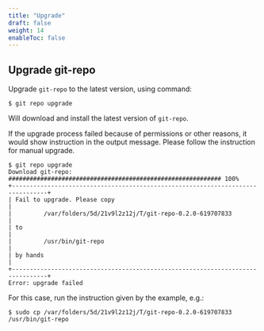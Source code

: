 ```yaml
---
title: "Upgrade"
draft: false
weight: 14
enableToc: false
---
```


## Upgrade git-repo

Upgrade `git-repo` to the latest version, using command:

    $ git repo upgrade

Will download and install the latest version of `git-repo`.

If the upgrade process failed because of permissions or other reasons, it would show instruction in the output message. Please follow the instruction for manual upgrade. 

    $ git repo upgrade
    Download git-repo: ############################################################ 100%
    +--------------------------------------------------------------------------------+
    | Fail to upgrade. Please copy                                                   |
    |         /var/folders/5d/21v9l2z12j/T/git-repo-0.2.0-619707833                  |
    | to                                                                             |
    |         /usr/bin/git-repo                                                      |
    | by hands                                                                       |
    +--------------------------------------------------------------------------------+
    Error: upgrade failed

For this case, run the instruction given by the example, e.g.:

    $ sudo cp /var/folders/5d/21v9l2z12j/T/git-repo-0.2.0-619707833 /usr/bin/git-repo
